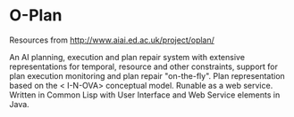 # O-Plan

Resources from http://www.aiai.ed.ac.uk/project/oplan/

An AI planning, execution and plan repair system with extensive representations for temporal, resource and other constraints, support for plan execution monitoring and plan repair "on-the-fly". Plan representation based on the &lt; I-N-OVA&gt; conceptual model. Runable as a web service. Written in Common Lisp with User Interface and Web Service elements in Java.
